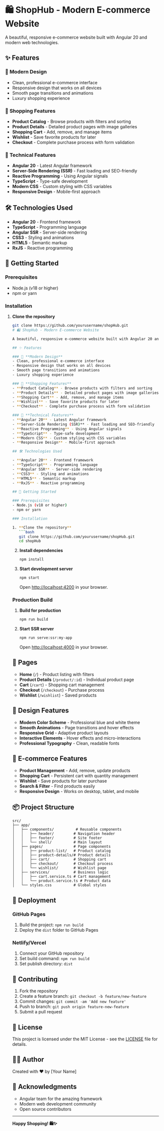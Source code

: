# 🛍️ ShopHub - Modern E-commerce Website

A beautiful, responsive e-commerce website built with Angular 20 and modern web technologies.

## ✨ Features

### 🎨 **Modern Design**
- Clean, professional e-commerce interface
- Responsive design that works on all devices
- Smooth page transitions and animations
- Luxury shopping experience

### 🛒 **Shopping Features**
- **Product Catalog** - Browse products with filters and sorting
- **Product Details** - Detailed product pages with image galleries
- **Shopping Cart** - Add, remove, and manage items
- **Wishlist** - Save favorite products for later
- **Checkout** - Complete purchase process with form validation

### 🚀 **Technical Features**
- **Angular 20** - Latest Angular framework
- **Server-Side Rendering (SSR)** - Fast loading and SEO-friendly
- **Reactive Programming** - Using Angular signals
- **TypeScript** - Type-safe development
- **Modern CSS** - Custom styling with CSS variables
- **Responsive Design** - Mobile-first approach

## 🛠️ Technologies Used

- **Angular 20** - Frontend framework
- **TypeScript** - Programming language
- **Angular SSR** - Server-side rendering
- **CSS3** - Styling and animations
- **HTML5** - Semantic markup
- **RxJS** - Reactive programming

## 🚀 Getting Started

### Prerequisites
- Node.js (v18 or higher)
- npm or yarn

### Installation

1. **Clone the repository**
   ```bash
   git clone https://github.com/yourusername/shopHub.git
   # 🛍️ ShopHub - Modern E-commerce Website

   A beautiful, responsive e-commerce website built with Angular 20 and modern web technologies.

   ## ✨ Features

   ### 🎨 **Modern Design**
   - Clean, professional e-commerce interface
   - Responsive design that works on all devices
   - Smooth page transitions and animations
   - Luxury shopping experience

   ### 🛒 **Shopping Features**
   - **Product Catalog** - Browse products with filters and sorting
   - **Product Details** - Detailed product pages with image galleries
   - **Shopping Cart** - Add, remove, and manage items
   - **Wishlist** - Save favorite products for later
   - **Checkout** - Complete purchase process with form validation

   ### 🚀 **Technical Features**
   - **Angular 20** - Latest Angular framework
   - **Server-Side Rendering (SSR)** - Fast loading and SEO-friendly
   - **Reactive Programming** - Using Angular signals
   - **TypeScript** - Type-safe development
   - **Modern CSS** - Custom styling with CSS variables
   - **Responsive Design** - Mobile-first approach

   ## 🛠️ Technologies Used

   - **Angular 20** - Frontend framework
   - **TypeScript** - Programming language
   - **Angular SSR** - Server-side rendering
   - **CSS3** - Styling and animations
   - **HTML5** - Semantic markup
   - **RxJS** - Reactive programming

   ## 🚀 Getting Started

   ### Prerequisites
   - Node.js (v18 or higher)
   - npm or yarn

   ### Installation

   1. **Clone the repository**
      ```bash
      git clone https://github.com/yourusername/shopHub.git
      cd shopHub
      ```

   2. **Install dependencies**
      ```bash
      npm install
      ```

   3. **Start development server**
      ```bash
      npm start
      ```
      Open [http://localhost:4200](http://localhost:4200) in your browser.

   ### Production Build

   1. **Build for production**
      ```bash
      npm run build
      ```

   2. **Start SSR server**
      ```bash
      npm run serve:ssr:my-app
      ```
      Open [http://localhost:4000](http://localhost:4000) in your browser.

   ## 📱 Pages

   - **Home** (`/`) - Product listing with filters
   - **Product Details** (`/product/:id`) - Individual product page
   - **Cart** (`/cart`) - Shopping cart management
   - **Checkout** (`/checkout`) - Purchase process
   - **Wishlist** (`/wishlist`) - Saved products

   ## 🎨 Design Features

   - **Modern Color Scheme** - Professional blue and white theme
   - **Smooth Animations** - Page transitions and hover effects
   - **Responsive Grid** - Adaptive product layouts
   - **Interactive Elements** - Hover effects and micro-interactions
   - **Professional Typography** - Clean, readable fonts

   ## 🛒 E-commerce Features

   - **Product Management** - Add, remove, update products
   - **Shopping Cart** - Persistent cart with quantity management
   - **Wishlist** - Save products for later purchase
   - **Search & Filter** - Find products easily
   - **Responsive Design** - Works on desktop, tablet, and mobile

   ## 📦 Project Structure

   ```
   src/
   ├── app/
   │   ├── components/          # Reusable components
   │   │   ├── header/         # Navigation header
   │   │   ├── footer/         # Site footer
   │   │   └── shell/          # Main layout
   │   ├── pages/              # Page components
   │   │   ├── product-list/   # Product catalog
   │   │   ├── product-details/# Product details
   │   │   ├── cart/           # Shopping cart
   │   │   ├── checkout/       # Checkout process
   │   │   └── wishlist/       # Wishlist page
   │   ├── services/           # Business logic
   │   │   ├── cart.service.ts # Cart management
   │   │   └── product.service.ts # Product data
   │   └── styles.css          # Global styles
   ```

   ## 🚀 Deployment

   ### GitHub Pages
   1. Build the project: `npm run build`
   2. Deploy the `dist` folder to GitHub Pages

   ### Netlify/Vercel
   1. Connect your GitHub repository
   2. Set build command: `npm run build`
   3. Set publish directory: `dist`

   ## 🤝 Contributing

   1. Fork the repository
   2. Create a feature branch: `git checkout -b feature/new-feature`
   3. Commit changes: `git commit -am 'Add new feature'`
   4. Push to branch: `git push origin feature-new-feature`
   5. Submit a pull request

   ## 📄 License

   This project is licensed under the MIT License - see the [LICENSE](LICENSE) file for details.

   ## 👨‍💻 Author

   Created with ❤️ by [Your Name]

   ## 🙏 Acknowledgments

   - Angular team for the amazing framework
   - Modern web development community
   - Open source contributors

   ---

   **Happy Shopping! 🛍️✨**